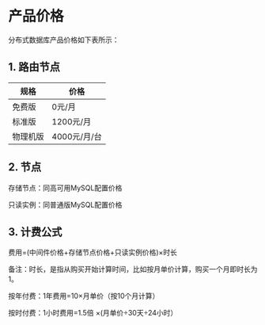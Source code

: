 

# 产品价格

分布式数据库产品价格如下表所示：


## 1. 路由节点

| 规格   | 价格        |
| ---- | --------- |
| 免费版  | 0元/月      |
| 标准版  | 1200元/月   |
| 物理机版 | 4000元/月/台 |

## 2. 节点

存储节点：同高可用MySQL配置价格

只读实例：同普通版MySQL配置价格

## 3. 计费公式

费用=(中间件价格+存储节点价格+只读实例价格)×时长

备注：时长，是指从购买开始计算时间，比如按月单价计算，购买一个月即时长为1。

按年付费：1年费用=10×月单价（按10个月计算）

按时付费：1小时费用=1.5倍 ×(月单价÷30天÷24小时）
